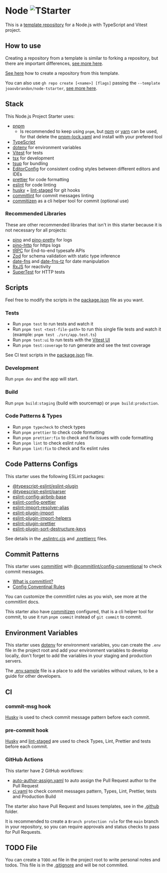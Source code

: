 # Node ![TStarter](https://img.shields.io/badge/tarter-3178C6?style=for-the-badge&logo=typescript&logoColor=FFF)

This is a [template repository](https://docs.github.com/en/repositories/creating-and-managing-repositories/creating-a-repository-from-a-template) for a Node.js with TypeScript and Vitest project.

## How to use

Creating a repository from a template is similar to forking a repository, but there are important differences, [see more here](https://docs.github.com/en/repositories/creating-and-managing-repositories/creating-a-repository-from-a-template#about-repository-templates).

[See here](https://docs.github.com/en/repositories/creating-and-managing-repositories/creating-a-repository-from-a-template#creating-a-repository-from-a-template) how to create a repository from this template.

You can also use `gh repo create [<name>] [flags]` passing the `--template joaovbrandon/node-tstarter`, [see more here](https://cli.github.com/manual/gh_repo_create).

## Stack

This Node.js Project Starter uses:

- [pnpm](https://www.npmjs.com/package/pnpm)
  - Is recommended to keep using `pnpm`, but [npm](https://www.npmjs.com/package/npm) or [yarn](https://www.npmjs.com/package/yarn) can be used, for that delete the [pnpm-lock.yaml](./pnpm-lock.yaml) and install with your prefered tool
- [TypeScript](https://www.npmjs.com/package/typescript)
- [dotenv](https://www.npmjs.com/package/dotenv) for environment variables
- [Vitest](https://www.npmjs.com/package/vitest) for tests
- [tsx](https://www.npmjs.com/package/tsx) for development
- [tsup](https://www.npmjs.com/package/tsup) for bundling
- [EditorConfig](https://editorconfig.org/) for consistent coding styles between different editors and IDEs
- [prettier](https://www.npmjs.com/package/prettier) for code formatting
- [eslint](https://www.npmjs.com/package/eslint) for code linting
- [husky](https://www.npmjs.com/package/husky) + [lint-staged](https://www.npmjs.com/package/lint-staged) for git hooks
- [commitlint](https://www.npmjs.com/package/@commitlint/cli) for commit messages linting
- [commitizen](https://www.npmjs.com/package/commitizen) as a cli helper tool for commit (optional use)

### Recommended Libraries

These are other recommended libraries that isn't in this starter because it is not necessary for all projects:

- [pino](https://www.npmjs.com/package/pino) and [pino-pretty](https://www.npmjs.com/package/pino-pretty) for logs
- [pino-http](https://www.npmjs.com/package/pino-http) for https logs
- [tRPC](https://www.npmjs.com/package/@trpc/server) for End-to-end typesafe APIs
- [Zod](https://www.npmjs.com/package/zod) for schema validation with static type inference
- [date-fns](https://npmjs.com/package/date-fns) and [date-fns-tz](https://www.npmjs.com/package/date-fns-tz) for date manipulation
- [RxJS](https://npmjs.com/package/rxjs) for reactivity
- [SuperTest](https://www.npmjs.com/package/supertest) for HTTP tests

## Scripts

Feel free to modify the scripts in the [package.json](./package.json) file as you want.

### Tests

- Run `pnpm test` to run tests and watch it
- Run `pnpm test <test-file-path>` to run this single file tests and watch it (example: `pnpm test ./src/app.test.ts`)
- Run `pnpm test:ui` to run tests with the [Vitest UI](https://vitest.dev/guide/ui.html)
- Run `pnpm test:coverage` to run generate and see the test coverage

See CI test scripts in the [package.json](./package.json) file.

### Development

Run `pnpm dev` and the app will start.

### Build

Run `pnpm build:staging` (build with sourcemap) or `pnpm build:production`.

### Code Patterns & Types

- Run `pnpm typecheck` to check types
- Run `pnpm prettier` to check code formatting
- Run `pnpm prettier:fix` to check and fix issues with code formatting
- Run `pnpm lint` to check eslint rules
- Run `pnpm lint:fix` to check and fix eslint rules

## Code Patterns Configs

This starter uses the following ESLint packages:

- [@typescript-eslint/eslint-plugin](https://www.npmjs.com/package/@typescript-eslint/eslint-plugin)
- [@typescript-eslint/parser](https://www.npmjs.com/package/@typescript-eslint/parser)
- [eslint-config-airbnb-base](https://www.npmjs.com/package/eslint-config-airbnb-base)
- [eslint-config-prettier](https://www.npmjs.com/package/eslint-config-prettier)
- [eslint-import-resolver-alias](https://www.npmjs.com/package/eslint-import-resolver-alias)
- [eslint-plugin-import](https://www.npmjs.com/package/eslint-plugin-import)
- [eslint-plugin-import-helpers](https://www.npmjs.com/package/eslint-plugin-import-helpers)
- [eslint-plugin-prettier](https://www.npmjs.com/package/eslint-plugin-prettier)
- [eslint-plugin-sort-destructure-keys](https://www.npmjs.com/package/eslint-plugin-sort-destructure-keys)

See details in the [.eslintrc.cjs](./.eslintrc.cjs) and [.prettierrc](./.prettierrc) files.

## Commit Patterns

This starter uses [commitlint](https://www.npmjs.com/package/@commitlint/cli) with [@commitlint/config-conventional](https://www.npmjs.com/package/@commitlint/config-conventional) to check commit messages.

- [What is commitlint?](https://github.com/conventional-changelog/commitlint/#what-is-commitlint)
- [Config Conventinal Rules](https://www.npmjs.com/package/@commitlint/config-conventional)

You can customize the commitlint rules as you wish, see more at the commitlint docs.

This starter also have [commitizen](https://www.npmjs.com/package/commitizen) configured, that is a cli helper tool for commit, to use it run `pnpm commit` instead of `git commit` to commit.

## Environment Variables

This starter uses [dotenv](https://www.npmjs.com/package/dotenv) for environment variables, you can create the `.env` file in the project root and add your environment variables to develop locally, don't forget to add the variables in your staging and production servers.

The [.env.sample](./.env.sample) file is a place to add the variables without values, to be a guide for other developers.

## CI

### commit-msg hook

[Husky](https://typicode.github.io/husky/) is used to check commit message pattern before each commit.

### pre-commit hook

[Husky](https://typicode.github.io/husky/) and [lint-staged](https://github.com/okonet/lint-staged) are used to check Types, Lint, Prettier and tests before each commit.

### GitHub Actions

This starter have 2 GitHub workflows:

- [auto-author-assign.yaml](./.github/workflows/auto-author-assign.yaml) to auto assign the Pull Request author to the Pull Request
- [ci.yaml](./.github/workflows/ci.yaml) to check commit messages pattern, Types, Lint, Prettier, tests and Production Build

The starter also have Pull Request and Issues templates, see in the [.github](./.github) folder.

It is recommended to create a `Branch protection rule` for the `main` branch in your repository, so you can require approvals and status checks to pass for Pull Requests.

## TODO File

You can create a `TODO.md` file in the project root to write personal notes and todos. This file is in the [.gitignore](./.gitignore) and will be not commited.
